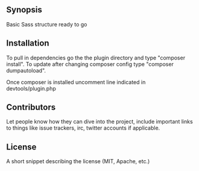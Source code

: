 ## Synopsis

Basic Sass structure ready to go

## Installation

To pull in dependencies go the the plugin directory and type "composer install".
To update after changing composer config type "composer dumpautoload".

Once composer is installed uncomment line indicated in devtools/plugin.php

## Contributors

Let people know how they can dive into the project, include important links to things like issue trackers, irc, twitter accounts if applicable.

## License

A short snippet describing the license (MIT, Apache, etc.)